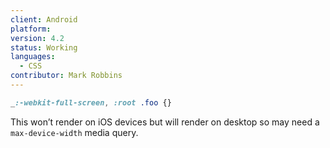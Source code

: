 ```yaml
---
client: Android
platform:
version: 4.2
status: Working
languages:
  - CSS
contributor: Mark Robbins
---
```


```css
_:-webkit-full-screen, :root .foo {}
```

This won’t render on iOS devices but will render on desktop so may need a `max-device-width` media query.
